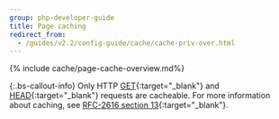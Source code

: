 ```yaml
---
group: php-developer-guide
title: Page caching
redirect_from:
  - /guides/v2.2/config-guide/cache/cache-priv-over.html
---
```


{% include cache/page-cache-overview.md%}

 {:.bs-callout-info}
Only HTTP [GET](https://www.w3.org/Protocols/rfc2616/rfc2616-sec9.html#sec9.3){:target="_blank"} and [HEAD](https://www.w3.org/Protocols/rfc2616/rfc2616-sec9.html#sec9.4){:target="_blank"} requests are cacheable. For more information about caching, see [RFC-2616 section 13](https://www.w3.org/Protocols/rfc2616/rfc2616-sec13.html){:target="_blank"}.
